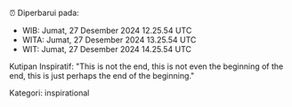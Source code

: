 ⏰ Diperbarui pada:
- WIB: Jumat, 27 Desember 2024 12.25.54 UTC
- WITA: Jumat, 27 Desember 2024 13.25.54 UTC
- WIT: Jumat, 27 Desember 2024 14.25.54 UTC

Kutipan Inspiratif:
"This is not the end, this is not even the beginning of the end, this is just perhaps the end of the beginning."


Kategori: inspirational

